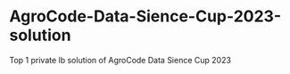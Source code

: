 # AgroCode-Data-Sience-Cup-2023-solution
Top 1 private lb solution of AgroCode Data Sience Cup 2023
